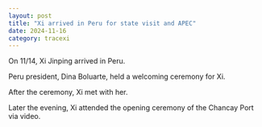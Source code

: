```yaml
---
layout: post
title: "Xi arrived in Peru for state visit and APEC"
date: 2024-11-16
category: tracexi
---
```


On 11/14, Xi Jinping arrived in Peru.

Peru president, Dina Boluarte, held a welcoming ceremony for Xi. 

After the ceremony, Xi met with her.

Later the evening, Xi attended the opening ceremony of the Chancay Port via video.


